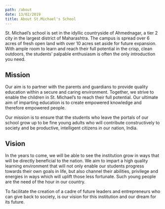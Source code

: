 ```yaml
---
path: /about
date: 13/02/2019
title: About St.Michael's School
---
```

St. Michael’s school is set in the idyllic countryside of Ahmednagar, a tier 2 city in the largest district of Maharashtra. The campus is spread over 6 acres of fresh open land with over 10 acres set aside for future expansion. With ample room to learn and reach their full potential in the crisp, clean outdoors, the students’ palpable enthusiasm is often the only introduction you need.

## Mission

Our aim is to partner with the parents and guardians to provide quality education within a secure and caring environment. Together, we strive to enable the children in St. Michael’s to reach their full potential. Our ultimate aim of imparting education is to create empowered knowledge and therefore empowered people.

Our mission is to ensure that the students who leave the portals of our school grow up to be fine young adults who will contribute constructively to society and be productive, intelligent citizens in our nation, India.

## Vision

In the years to come, we will be able to see the institution grow in ways that will be directly beneficial to the nation. We aim to impart a high quality learning environment that will not only enable our students progress towards their own goals in life, but also channel their abilities, privilege and energies in ways which will uplift those less fortunate. Such young people are the need of the hour in our country. 

To facilitate the creation of a cadre of future leaders and entrepreneurs who can give back to society, is our vision for this institution and our dream for its future.